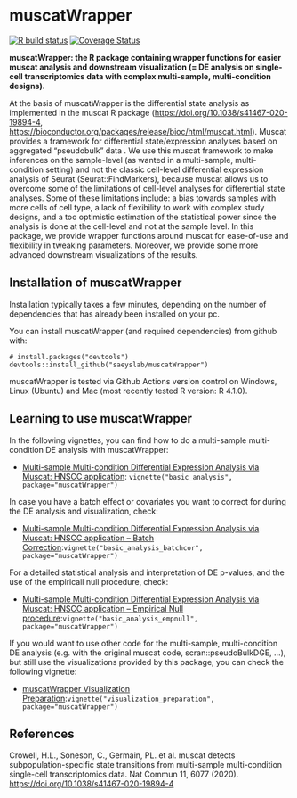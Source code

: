 <!-- README.md is generated from README.Rmd. Please edit that file -->
<!-- github markdown built using
rmarkdown::render("README.Rmd",output_format = "md_document")
-->

# muscatWrapper

<!-- badges: start -->

[![R build
status](https://github.com/saeyslab/muscatWrapper/workflows/R-CMD-check-bioc/badge.svg)](https://github.com/saeyslab/muscatWrapper/actions)
[![Coverage
Status](https://codecov.io/gh/saeyslab/muscatWrapper/branch/master/graph/badge.svg?token=VRCzhbDGBc)](https://codecov.io/gh/saeyslab/muscatWrapper)

<!-- badges: end -->

**muscatWrapper: the R package containing wrapper functions for easier
muscat analysis and downstream visualization (= DE analysis on
single-cell transcriptomics data with complex multi-sample,
multi-condition designs).**

At the basis of muscatWrapper is the differential state analysis as
implemented in the muscat R package
(<https://doi.org/10.1038/s41467-020-19894-4>,
<https://bioconductor.org/packages/release/bioc/html/muscat.html>).
Muscat provides a framework for differential state/expression analyses
based on aggregated “pseudobulk” data . We use this muscat framework to
make inferences on the sample-level (as wanted in a multi-sample,
multi-condition setting) and not the classic cell-level differential
expression analysis of Seurat (Seurat::FindMarkers), because muscat
allows us to overcome some of the limitations of cell-level analyses for
differential state analyses. Some of these limitations include: a bias
towards samples with more cells of cell type, a lack of flexibility to
work with complex study designs, and a too optimistic estimation of the
statistical power since the analysis is done at the cell-level and not
at the sample level. In this package, we provide wrapper functions
around muscat for ease-of-use and flexibility in tweaking parameters.
Moreover, we provide some more advanced downstream visualizations of the
results.

## Installation of muscatWrapper

Installation typically takes a few minutes, depending on the number of
dependencies that has already been installed on your pc.

You can install muscatWrapper (and required dependencies) from github
with:

    # install.packages("devtools")
    devtools::install_github("saeyslab/muscatWrapper")

muscatWrapper is tested via Github Actions version control on Windows,
Linux (Ubuntu) and Mac (most recently tested R version: R 4.1.0).

## Learning to use muscatWrapper

In the following vignettes, you can find how to do a multi-sample
multi-condition DE analysis with muscatWrapper:

-   [Multi-sample Multi-condition Differential Expression Analysis via
    Muscat: HNSCC application](vignettes/basic_analysis.md):
    `vignette("basic_analysis", package="muscatWrapper")`

In case you have a batch effect or covariates you want to correct for
during the DE analysis and visualization, check:

-   [Multi-sample Multi-condition Differential Expression Analysis via
    Muscat: HNSCC application – Batch
    Correction](vignettes/basic_analysis_batchcor.md):`vignette("basic_analysis_batchcor", package="muscatWrapper")`

For a detailed statistical analysis and interpretation of DE p-values,
and the use of the empiricall null procedure, check:

-   [Multi-sample Multi-condition Differential Expression Analysis via
    Muscat: HNSCC application – Empirical Null
    procedure](vignettes/basic_analysis_empnull.md):`vignette("basic_analysis_empnull", package="muscatWrapper")`

If you would want to use other code for the multi-sample,
multi-condition DE analysis (e.g. with the original muscat code,
scran::pseudoBulkDGE, …), but still use the visualizations provided by
this package, you can check the following vignette:

-   [muscatWrapper Visualization
    Preparation](vignettes/visualization_preparation.md):`vignette("visualization_preparation", package="muscatWrapper")`

## References

Crowell, H.L., Soneson, C., Germain, PL. et al. muscat detects
subpopulation-specific state transitions from multi-sample
multi-condition single-cell transcriptomics data. Nat Commun 11, 6077
(2020). <https://doi.org/10.1038/s41467-020-19894-4>
